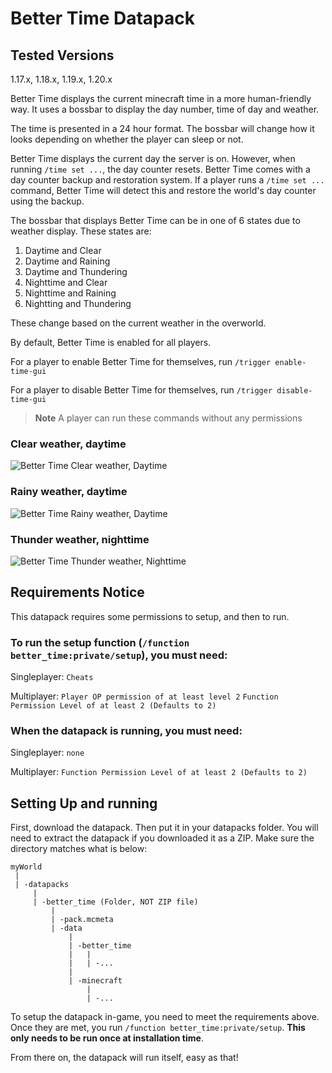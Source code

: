 # Better Time Datapack

Tested Versions
---
1.17.x, 1.18.x, 1.19.x, 1.20.x

Better Time displays the current minecraft time in a more human-friendly way. It uses a bossbar to display the day number, time of day and weather.

The time is presented in a 24 hour format. The bossbar will change how it looks depending on whether the player can sleep or not.

Better Time displays the current day the server is on. However, when running `/time set ...`, the day counter resets. Better Time comes with a day counter backup and restoration system.
If a player runs a `/time set ...` command, Better Time will detect this and restore the world's day counter using the backup.

The bossbar that displays Better Time can be in one of 6 states due to weather display. These states are:
1. Daytime and Clear
2. Daytime and Raining
3. Daytime and Thundering
4. Nighttime and Clear
5. Nighttime and Raining
6. Nightting and Thundering

These change based on the current weather in the overworld.


By default, Better Time is enabled for all players.

For a player to enable Better Time for themselves, run `/trigger enable-time-gui`

For a player to disable Better Time for themselves, run `/trigger disable-time-gui`

> **Note** A player can run these commands without any permissions

### Clear weather, daytime
![Better Time Clear weather, Daytime](https://i.imgur.com/NMSFhoG.png)

### Rainy weather, daytime
![Better Time Rainy weather, Daytime](https://i.imgur.com/hoKkPoa.png)

### Thunder weather, nighttime
![Better Time Thunder weather, Nighttime](https://i.imgur.com/5PWZiv2.png)

## Requirements Notice
This datapack requires some permissions to setup, and then to run.

### To run the setup function (`/function better_time:private/setup`), you must need:

Singleplayer: `Cheats`

Multiplayer: `Player OP permission of at least level 2` `Function Permission Level of at least 2 (Defaults to 2)`

### When the datapack is running, you must need:

Singleplayer: `none`

Multiplayer: `Function Permission Level of at least 2 (Defaults to 2)`

## Setting Up and running

First, download the datapack. Then put it in your datapacks folder. You will need to extract the datapack if you downloaded it as a ZIP. Make sure the directory matches what is below:
```
myWorld
 |
 | -datapacks
     |
     | -better_time (Folder, NOT ZIP file)
         |
         | -pack.mcmeta
         | -data
             |
             | -better_time
             |   |
             |   | -...
             |
             | -minecraft
                 |
                 | -...
```

To setup the datapack in-game, you need to meet the requirements above. Once they are met, you run `/function better_time:private/setup`. **This only needs to be run once at installation time**.

From there on, the datapack will run itself, easy as that!
